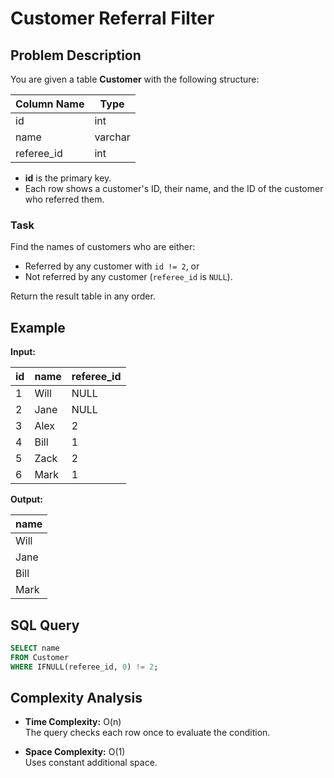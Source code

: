 # Customer Referral Filter

## Problem Description

You are given a table **Customer** with the following structure:

| Column Name | Type    |
|--------------|---------|
| id           | int     |
| name         | varchar |
| referee_id   | int     |

- **id** is the primary key.  
- Each row shows a customer's ID, their name, and the ID of the customer who referred them.  

### Task
Find the names of customers who are either:
- Referred by any customer with `id != 2`, or  
- Not referred by any customer (`referee_id` is `NULL`).

Return the result table in any order.

## Example

**Input:**

| id | name | referee_id |
|----|------|-------------|
| 1 | Will | NULL |
| 2 | Jane | NULL |
| 3 | Alex | 2 |
| 4 | Bill | 1 |
| 5 | Zack | 2 |
| 6 | Mark | 1 |

**Output:**

| name |
|------|
| Will |
| Jane |
| Bill |
| Mark |

## SQL Query

```sql
SELECT name
FROM Customer
WHERE IFNULL(referee_id, 0) != 2;
```
## Complexity Analysis

- **Time Complexity:** O(n)  
  The query checks each row once to evaluate the condition.

- **Space Complexity:** O(1)  
  Uses constant additional space.
